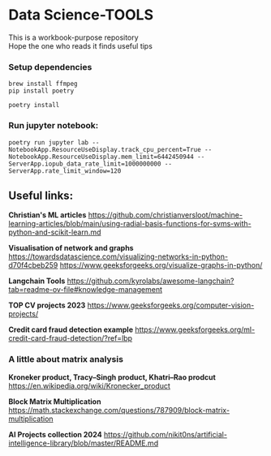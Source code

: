 # Data Science-TOOLS 

This is a workbook-purpose repository \
Hope the one who reads it finds useful tips 


### Setup dependencies
~~~
brew install ffmpeg
pip install poetry

poetry install
~~~

### Run jupyter notebook:
~~~
poetry run jupyter lab --NotebookApp.ResourceUseDisplay.track_cpu_percent=True --NotebookApp.ResourceUseDisplay.mem_limit=6442450944 --ServerApp.iopub_data_rate_limit=1000000000 --ServerApp.rate_limit_window=120
~~~


## Useful links:

**Christian's ML articles**
https://github.com/christianversloot/machine-learning-articles/blob/main/using-radial-basis-functions-for-svms-with-python-and-scikit-learn.md

**Visualisation of network and graphs**
https://towardsdatascience.com/visualizing-networks-in-python-d70f4cbeb259
https://www.geeksforgeeks.org/visualize-graphs-in-python/

**Langchain Tools**
https://github.com/kyrolabs/awesome-langchain?tab=readme-ov-file#knowledge-management

**TOP CV projects 2023**
https://www.geeksforgeeks.org/computer-vision-projects/

**Credit card fraud detection example**
https://www.geeksforgeeks.org/ml-credit-card-fraud-detection/?ref=lbp


### A little about matrix analysis

**Kroneker product, Tracy–Singh product, Khatri–Rao prodcut**
https://en.wikipedia.org/wiki/Kronecker_product


**Block Matrix Multiplication**
https://math.stackexchange.com/questions/787909/block-matrix-multiplication

**AI Projects collection 2024**
https://github.com/nikit0ns/artificial-intelligence-library/blob/master/README.md
